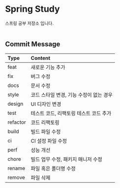 # Spring Study

스프링 공부 저장소 입니다.
<br><br>

## Commit Message

|Type|Content|
|:---|:---|
|feat|새로운 기능 추가|
|fix|버그 수정|
|docs|문서 수정|
|style|코드 스타일 변경, 기능 수정이 없는 경우|
|design|UI 디자인 변경|
|test|테스트 코드, 리팩토링 테스트 코드 추가|
|refactor|코드 리팩토링|
|build|빌드 파일 수정|
|ci|CI 설정 파일 수정|
|perf|성능 개선|
|chore|빌드 업무 수정, 패키지 매니저 수정|
|rename|파일 혹은 폴더명 수정|
|remove|파일 삭제|
